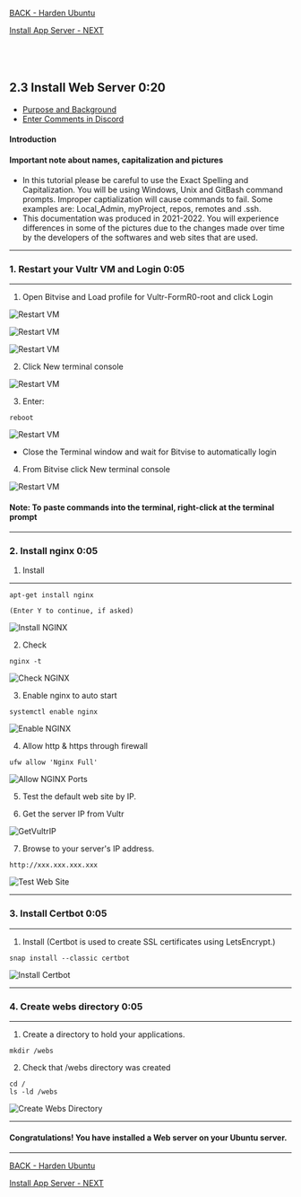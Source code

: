 <!-- ------------------------------------------------------------------------- -->

<div class="page-back">

[BACK - Harden Ubuntu     ](/Setup/fr0302_Setup-Hardening-Ubuntu.md)
</div><div class="page-next">

[Install App Server - NEXT](/Setup/fr0304_Setup-App-Server-Ubuntu.md)
</div><div style="margin-top:35px">&nbsp;</div>

<!-- ------------------------------------------------------------------------- -->

## 2.3 Install Web Server 0:20
- [Purpose and Background](../Setup/purposes/pfr0303_Setup-Web-Server-Ubuntu.md)
- [Enter Comments in Discord](https://discord.com/channels/928752444316483585/931217213539635200)

#### Introduction


#### Important note about names, capitalization and pictures
- In this tutorial please be careful to use the Exact Spelling and Capitalization. You will be using Windows, Unix and GitBash command prompts. Improper captialization will cause commands to fail. Some examples are: Local_Admin, myProject, repos, remotes and .ssh.
- This documentation was produced in 2021-2022. You will experience differences in some of the pictures due to the changes made over time by the developers of the softwares and web sites that are used.

----
 ### 1. Restart your Vultr VM and Login 0:05
----
1. Open Bitvise and Load profile for Vultr-FormR0-root and click Login

![Restart VM](./images/fr0300-01_restart-vm.png "Restart VM")

![Restart VM](./images/fr0300-01_restart-vm1.png "Restart VM")

![Restart VM](./images/fr0300-01_restart-vm2.png "Restart VM")

2. Click New terminal console

![Restart VM](./images/fr0301-09_Vultr-New-Profile-Console.png "Restart VM")

3. Enter:

```
reboot
```

![Restart VM](./images/fr0300-01_restart-vm4.png "Restart VM")

- Close the Terminal window and wait for Bitvise to automatically login

4. From Bitvise click New terminal console

![Restart VM](./images/fr0301-09_Vultr-New-Profile-Console.png "Restart VM")

#### Note: To paste commands into the terminal, right-click at the terminal prompt  

----
### 2. Install nginx 0:05

1. Install
----

```
apt-get install nginx

(Enter Y to continue, if asked)

```

![Install NGINX](./images/fr0303-01_Ubuntu-install-nginx.png "Install NGINX")

2. Check
```
nginx -t
```

![Check NGINX](./images/fr0303-02_Ubuntu-check-nginx.png "Check NGINX")

3. Enable nginx to auto start

```
systemctl enable nginx
```

![Enable NGINX](./images/fr0303-03_Ubuntu-enable-nginx.png "Enable NGINX")

4. Allow http & https through firewall
```
ufw allow 'Nginx Full'
```

![Allow NGINX Ports](./images/fr0303-04_Ubuntu-allow-nginx-ports.png "Allow NGINX Ports")

5. Test the default web site by IP. 

6. Get the server IP from Vultr

![GetVultrIP](./images/fr0302-12_Get-Vultr-IP.png "GetVultrIP")

7. Browse to your server's IP address.

```
http://xxx.xxx.xxx.xxx
```

![Test Web Site](./images/fr0303-05_Ubuntu-test-web-site.png "Test Web Site")

----
### 3. Install Certbot 0:05
----
1. Install  (Certbot is used to create SSL certificates using LetsEncrypt.)

```
snap install --classic certbot
```

![Install Certbot](./images/fr0303-06_Ubuntu-install-certbot.png "Install Certbot")

----
### 4. Create webs directory 0:05
----
1. Create a directory to hold your applications.

```
mkdir /webs
```

2. Check that /webs directory was created

```
cd /
ls -ld /webs
```

![Create Webs Directory](./images/fr0303-07_Ubuntu-create-webs-directory.png "Create Webs Directory")

----
#### Congratulations! You have installed a Web server on your Ubuntu server.
----

<!-- ------------------------------------------------------------------------- -->

<div class="page-back">

[BACK - Harden Ubuntu     ](/Setup/fr0302_Setup-Hardening-Ubuntu.md)
</div><div class="page-next">

[Install App Server - NEXT](/Setup/fr0304_Setup-App-Server-Ubuntu.md)
</div>

<!-- ------------------------------------------------------------------------- -->

